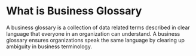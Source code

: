 # What is Business Glossary

A business glossary is a collection of data related terms described in clear language that everyone in an organization can understand. A business glossary ensures organizations speak the same language by clearing up ambiguity in business terminology.

